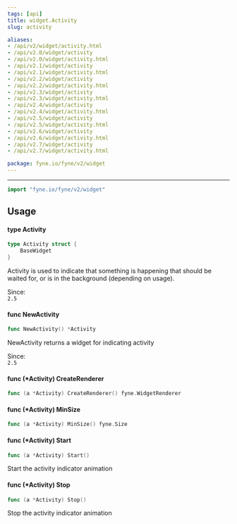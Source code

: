 ```yaml
---
tags: [api]
title: widget.Activity
slug: activity

aliases:
- /api/v2/widget/activity.html
- /api/v2.0/widget/activity
- /api/v2.0/widget/activity.html
- /api/v2.1/widget/activity
- /api/v2.1/widget/activity.html
- /api/v2.2/widget/activity
- /api/v2.2/widget/activity.html
- /api/v2.3/widget/activity
- /api/v2.3/widget/activity.html
- /api/v2.4/widget/activity
- /api/v2.4/widget/activity.html
- /api/v2.5/widget/activity
- /api/v2.5/widget/activity.html
- /api/v2.6/widget/activity
- /api/v2.6/widget/activity.html
- /api/v2.7/widget/activity
- /api/v2.7/widget/activity.html

package: fyne.io/fyne/v2/widget
---
```



---
```go
import "fyne.io/fyne/v2/widget"
```

## Usage

#### type Activity

```go
type Activity struct {
	BaseWidget
}
```

Activity is used to indicate that something is happening that should be waited for, or is in the background (depending on usage).


<div class="since">Since: <code>
2.5</code></div>

#### func  NewActivity

```go
func NewActivity() *Activity
```
NewActivity returns a widget for indicating activity


<div class="since">Since: <code>
2.5</code></div>

#### func (*Activity) CreateRenderer

```go
func (a *Activity) CreateRenderer() fyne.WidgetRenderer
```

#### func (*Activity) MinSize

```go
func (a *Activity) MinSize() fyne.Size
```

#### func (*Activity) Start

```go
func (a *Activity) Start()
```
Start the activity indicator animation

#### func (*Activity) Stop

```go
func (a *Activity) Stop()
```
Stop the activity indicator animation
